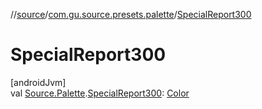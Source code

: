 //[source](../../index.md)/[com.gu.source.presets.palette](index.md)/[SpecialReport300](-special-report300.md)

# SpecialReport300

[androidJvm]\
val [Source.Palette](../com.gu.source/-source/-palette/index.md).[SpecialReport300](-special-report300.md): [Color](https://developer.android.com/reference/kotlin/androidx/compose/ui/graphics/Color.html)

